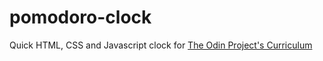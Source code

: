 # pomodoro-clock
Quick HTML, CSS and Javascript clock for [The Odin Project's Curriculum](https://www.theodinproject.com/courses/web-development-101/lessons/pairing-project)